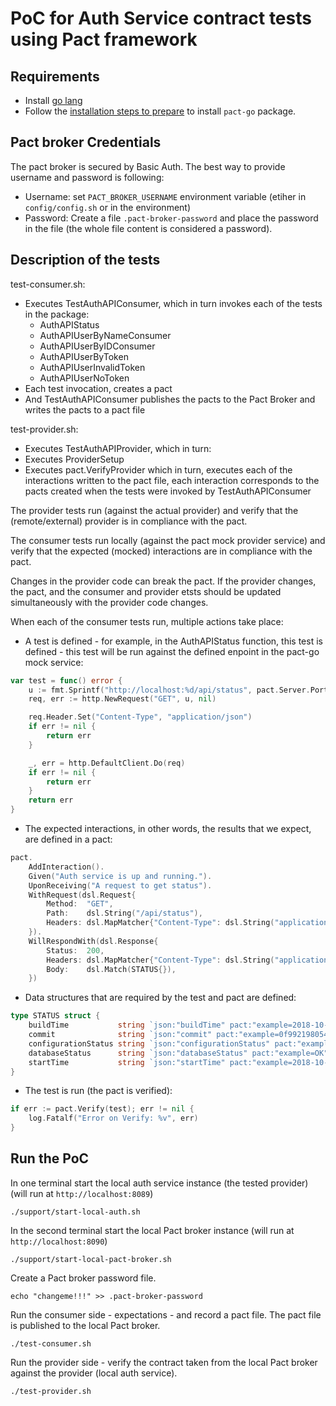 # PoC for Auth Service contract tests using Pact framework

## Requirements

* Install [go lang](https://golang.org/doc/install)
* Follow the [installation steps to prepare](https://github.com/pact-foundation/pact-go#installation) to install `pact-go`
 package.

## Pact broker Credentials

The pact broker is secured by Basic Auth. The best way to provide username and password is following:

* Username: set `PACT_BROKER_USERNAME` environment variable (etiher in `config/config.sh` or in the environment)
* Password: Create a file `.pact-broker-password` and place the password in the file (the whole file content is considered a password).

## Description of the tests

test-consumer.sh:

* Executes TestAuthAPIConsumer, which in turn invokes each of the tests in the package:
  * AuthAPIStatus
  * AuthAPIUserByNameConsumer
  * AuthAPIUserByIDConsumer
  * AuthAPIUserByToken
  * AuthAPIUserInvalidToken
  * AuthAPIUserNoToken
* Each test invocation, creates a pact
* And TestAuthAPIConsumer publishes the pacts to the Pact Broker and writes the pacts to a pact file

test-provider.sh:

* Executes TestAuthAPIProvider, which in turn:
* Executes ProviderSetup 
* Executes pact.VerifyProvider which in turn, executes each of the interactions written to the pact file,
  each interaction corresponds to the pacts created when the tests were invoked by TestAuthAPIConsumer

The provider tests run (against the actual provider) and verify that the (remote/external) provider is in compliance with the pact.

The consumer tests run locally (against the pact mock provider service) and verify that the expected (mocked) interactions are in compliance with the pact.

Changes in the provider code can break the pact. If the provider changes, the pact, and the consumer and provider etsts should be updated simultaneously with the provider code changes. 

When each of the consumer tests run, multiple actions take place:

* A test is defined - for example, in the AuthAPIStatus function, this test is defined - this test will be run against the defined enpoint in the pact-go mock service:

```go
var test = func() error {
    u := fmt.Sprintf("http://localhost:%d/api/status", pact.Server.Port)
    req, err := http.NewRequest("GET", u, nil)

    req.Header.Set("Content-Type", "application/json")
    if err != nil {
        return err
    }

    _, err = http.DefaultClient.Do(req)
    if err != nil {
        return err
    }
    return err
}
```

* The expected interactions, in other words, the results that we expect, are defined in a pact:

```go
pact.
    AddInteraction().
    Given("Auth service is up and running.").
    UponReceiving("A request to get status").
    WithRequest(dsl.Request{
        Method:  "GET",
        Path:    dsl.String("/api/status"),
        Headers: dsl.MapMatcher{"Content-Type": dsl.String("application/json")},
    }).
    WillRespondWith(dsl.Response{
        Status:  200,
        Headers: dsl.MapMatcher{"Content-Type": dsl.String("application/vnd.status+json")},
        Body:    dsl.Match(STATUS{}),
    })
```

* Data structures that are required by the test and pact are defined:

```go
type STATUS struct {
    buildTime           string `json:"buildTime" pact:"example=2018-10-05T10:03:04Z"`
    commit              string `json:"commit" pact:"example=0f9921980549b2baeb43f6f16cbe794f430f498c"`
    configurationStatus string `json:"configurationStatus" pact:"example=OK"`
    databaseStatus      string `json:"databaseStatus" pact:"example=OK"`
    startTime           string `json:"startTime" pact:"example=2018-10-09T15:04:50Z"`
}

```

* The test is run (the pact is verified):

```go
if err := pact.Verify(test); err != nil {
    log.Fatalf("Error on Verify: %v", err)
}

```

## Run the PoC

In one terminal start the local auth service instance (the tested provider) (will run at `http://localhost:8089`)

```shell
./support/start-local-auth.sh
```

In the second terminal start the local Pact broker instance (will run at `http://localhost:8090`)

```shell
./support/start-local-pact-broker.sh
```

Create a Pact broker password file.

```shell
echo "changeme!!!" >> .pact-broker-password
```

Run the consumer side - expectations - and record a pact file. The pact file is published to the local Pact broker.

```shell
./test-consumer.sh
```

Run the provider side - verify the contract taken from the local Pact broker against the provider (local auth service).

```shell
./test-provider.sh
```